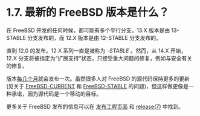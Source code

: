 # 1.7. 最新的 FreeBSD 版本是什么？

在 FreeBSD 开发的任何时候，都可能有多个平行分支。13.X 版本是由 13-STABLE 分支发布的，而 12.X 版本是由 12-STABLE 分支发布的。

直到 12.0 的发布，12.X 系列一直是被称为 *-STABLE* 。然而，从 14.X 开始，12.X 分支将被指定为“扩展支持”状态，只接受重大问题的修复，例如与安全有关的修复。

版本[每几个月](https://docs.freebsd.org/en/books/faq/#release-freq)就会发布一次。虽然很多人对 FreeBSD 的源代码保持更多的更新(见关于 [FreeBSD-CURRENT](https://docs.freebsd.org/en/books/faq/#current) 和 [FreeBSD-STABLE](https://docs.freebsd.org/en/books/faq/#stable) 的问题)，但这样做更像是一种承诺，因为源代码是一个移动的目标。

更多关于 FreeBSD 发布的信息可以在 [发布工程页面](https://www.FreeBSD.org/releng/#release-build) 和 [release(7)](https://www.freebsd.org/cgi/man.cgi?query=release&sektion=7&format=html) 中找到。
